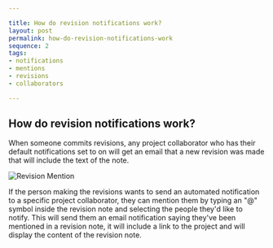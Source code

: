 ```yaml
---

title: How do revision notifications work?
layout: post
permalink: how-do-revision-notifications-work
sequence: 2
tags:
- notifications
- mentions
- revisions
- collaborators

---
```


## How do revision notifications work? 
When someone commits revisions, any project collaborator who has their default notifications set to on will get an email that a new revision was made that will include the text of the note. 

![Revision Mention](https://s3.amazonaws.com/beegit-images/helpImages/version-mention.png)

If the person making the revisions wants to send an automated notification to a specific project collaborator, they can mention them by typing an "@" symbol inside the revision note and selecting the people they'd like to notify. This will send them an email notification saying they've been mentioned in a revision note, it will include a link to the project and will display the content of the revision note. 
